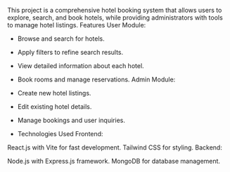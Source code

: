 This project is a comprehensive hotel booking system that allows users to explore, search, and book hotels, while providing administrators with tools to manage hotel listings.
Features
User Module:
- Browse and search for hotels.
- Apply filters to refine search results.
- View detailed information about each hotel.
- Book rooms and manage reservations.
Admin Module:

- Create new hotel listings.
- Edit existing hotel details.
- Manage bookings and user inquiries.
- Technologies Used
Frontend:

React.js with Vite for fast development.
Tailwind CSS for styling.
Backend:

Node.js with Express.js framework.
MongoDB for database management.

